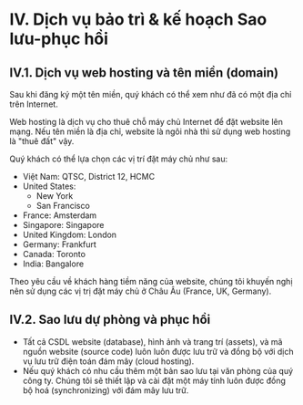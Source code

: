 # IV. Dịch vụ bảo trì & kế hoạch Sao lưu-phục hồi

## IV.1. Dịch vụ web hosting và tên miền (domain)

Sau khi đăng ký một tên miền, quý khách có thể xem như đã có một địa chỉ trên Internet.

Web hosting là dịch vụ cho thuê chỗ máy chủ Internet để đặt website lên mạng. Nếu tên miền là địa chỉ, website là ngôi nhà thì sử dụng web hosting là "thuê đất" vậy.

Quý khách có thể lựa chọn các vị trí đặt máy chủ như sau:

* Việt Nam: QTSC, District 12, HCMC
* United States:
    * New York
    * San Francisco
* France: Amsterdam
* Singapore: Singapore
* United Kingdom: London
* Germany: Frankfurt
* Canada: Toronto
* India: Bangalore

Theo yêu cầu về khách hàng tiềm năng của website, chúng tôi khuyến nghị nên sử dụng các vị trị đặt máy chủ ở Châu Âu (France, UK, Germany).

## IV.2. Sao lưu dự phòng và phục hồi

* Tất cả CSDL website (database), hình ảnh và trang trí (assets),  và mã nguồn website (source code) luôn luôn được lưu trữ và đồng bộ với dịch vụ lưu trữ điện toán đám mây (cloud hosting).
* Nếu quý khách có nhu cầu thêm một bản sao lưu tại văn phòng của quý công ty. Chúng tôi sẽ thiết lập và cài đặt một máy tính luôn được đồng bộ hoá (synchronizing) với đám mây lưu trữ.